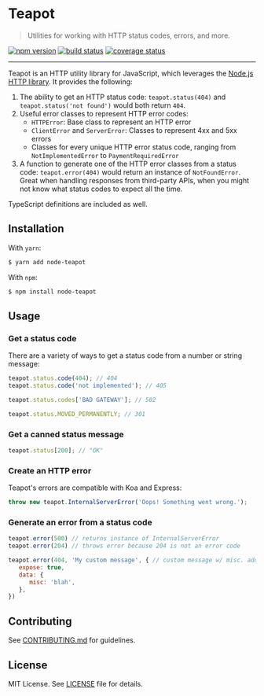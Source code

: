 # Teapot

> Utilities for working with HTTP status codes, errors, and more.

[![npm version](https://badge.fury.io/js/node-teapot.svg)](https://badge.fury.io/js/node-teapot)
[![build status](https://travis-ci.org/greylocklabs/teapot.svg?branch=master)](https://travis-ci.org/greylocklabs/teapot)
[![coverage status](https://coveralls.io/repos/github/greylocklabs/teapot/badge.svg?branch=master)](https://coveralls.io/github/greylocklabs/teapot?branch=master)

---

Teapot is an HTTP utility library for JavaScript, which leverages the
[Node.js HTTP library](https://nodejs.org/api/http.html). It provides the following:

1. The ability to get an HTTP status code: `teapot.status(404)` and `teapot.status('not found')` would both
   return `404`.
2. Useful error classes to represent HTTP error codes:
    - `HTTPError`: Base class to represent an HTTP error
    - `ClientError` and `ServerError`: Classes to represent 4xx and 5xx errors
    - Classes for every unique HTTP error status code, ranging from `NotImplementedError` to `PaymentRequiredError`
3. A function to generate one of the HTTP error classes from a status code: `teapot.error(404)` would return an
   instance of `NotFoundError`. Great when handling responses from third-party APIs, when you might not know what
   status codes to expect all the time.

TypeScript definitions are included as well.

## Installation

With `yarn`:

```bash
$ yarn add node-teapot
```

With `npm`:

```bash
$ npm install node-teapot
```

## Usage

### Get a status code

There are a variety of ways to get a status code from a number or string message:

```js
teapot.status.code(404); // 404
teapot.status.code('not implemented'); // 405

teapot.status.codes['BAD GATEWAY']; // 502

teapot.status.MOVED_PERMANENTLY; // 301
```

### Get a canned status message

```js
teapot.status[200]; // "OK"
```

### Create an HTTP error

Teapot's errors are compatible with Koa and Express:

```js
throw new teapot.InternalServerError('Oops! Something went wrong.');
```

### Generate an error from a status code

```js
teapot.error(500) // returns instance of InternalServerError
teapot.error(204) // throws error because 204 is not an error code

teapot.error(404, 'My custom message', { // custom message w/ misc. additional properties
   expose: true,
   data: {
      misc: 'blah',
   },
})
```

## Contributing

See [CONTRIBUTING.md](CONTRIBUTING.md) for guidelines.

## License

MIT License. See [LICENSE](LICENSE) file for details.

